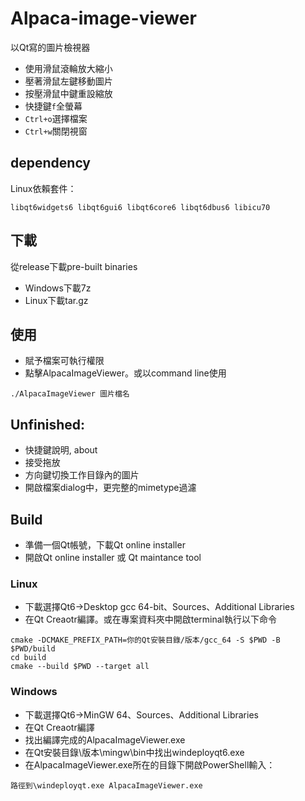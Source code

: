 # Alpaca-image-viewer

以Qt寫的圖片檢視器
* 使用滑鼠滾輪放大縮小
* 壓著滑鼠左鍵移動圖片
* 按壓滑鼠中鍵重設縮放
* 快捷鍵```f```全螢幕
* ```Ctrl+o```選擇檔案
* ```Ctrl+w```關閉視窗
## dependency
Linux依賴套件：
```
libqt6widgets6 libqt6gui6 libqt6core6 libqt6dbus6 libicu70
```
## 下載
從release下載pre-built binaries
* Windows下載7z
* Linux下載tar.gz
## 使用
* 賦予檔案可執行權限
* 點擊AlpacaImageViewer。或以command line使用
```
./AlpacaImageViewer 圖片檔名
```
## Unfinished:
* 快捷鍵說明, about
* 接受拖放
* 方向鍵切換工作目錄內的圖片
* 開啟檔案dialog中，更完整的mimetype過濾
## Build
* 準備一個Qt帳號，下載Qt online installer
* 開啟Qt online installer 或 Qt maintance tool
### Linux
* 下載選擇Qt6->Desktop gcc 64-bit、Sources、Additional Libraries
* 在Qt Creaotr編譯。或在專案資料夾中開啟terminal執行以下命令
```
cmake -DCMAKE_PREFIX_PATH=你的Qt安裝目錄/版本/gcc_64 -S $PWD -B $PWD/build
cd build
cmake --build $PWD --target all
```
### Windows
* 下載選擇Qt6->MinGW 64、Sources、Additional Libraries
* 在Qt Creaotr編譯
* 找出編譯完成的AlpacaImageViewer.exe
* 在Qt安裝目錄\版本\mingw\bin中找出windeployqt6.exe
* 在AlpacaImageViewer.exe所在的目錄下開啟PowerShell輸入：
```
路徑到\windeployqt.exe AlpacaImageViewer.exe
```
